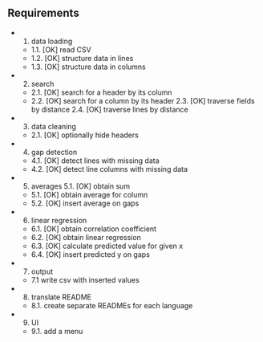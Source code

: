 ## Requirements

- 1. data loading
  - 1.1. [OK] read CSV
  - 1.2. [OK] structure data in lines
  - 1.3. [OK] structure data in columns
- 2. search
  - 2.1. [OK] search for a header by its column
  - 2.2. [OK] search for a column by its header
    2.3. [OK] traverse fields by distance
    2.4. [OK] traverse lines by distance
- 3. data cleaning
  - 2.1. [OK] optionally hide headers
- 4. gap detection 
  - 4.1. [OK] detect lines with missing data
  - 4.2. [OK] detect line columns with missing data
- 5. averages
    5.1. [OK] obtain sum
  - 5.1. [OK] obtain average for column
  - 5.2. [OK] insert average on gaps
- 6. linear regression 
  - 6.1. [OK] obtain correlation coefficient
  - 6.2. [OK] obtain linear regression
  - 6.3. [OK] calculate predicted value for given x
  - 6.4. [OK] insert predicted y on gaps
- 7. output
  - 7.1 write csv with inserted values
- 8. translate README
  - 8.1. create separate READMEs for each language
- 9. UI
  - 9.1. add a menu
